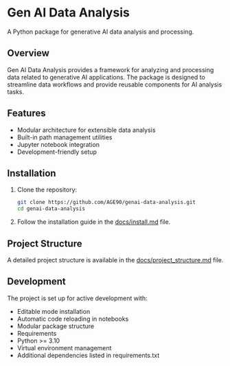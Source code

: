 # Gen AI Data Analysis

A Python package for generative AI data analysis and processing.

## Overview

Gen AI Data Analysis provides a framework for analyzing and processing data related to generative AI applications. The package is designed to streamline data workflows and provide reusable components for AI analysis tasks.

## Features

- Modular architecture for extensible data analysis
- Built-in path management utilities
- Jupyter notebook integration
- Development-friendly setup

## Installation

1. Clone the repository:

    ```bash
    git clone https://github.com/AGE90/genai-data-analysis.git
    cd genai-data-analysis
    ```

2. Follow the installation guide in the [docs/install.md](docs/install.md) file.

## Project Structure

A detailed project structure is available in the [docs/project_structure.md](docs/project_structure.md) file.

## Development

The project is set up for active development with:

- Editable mode installation
- Automatic code reloading in notebooks
- Modular package structure
- Requirements
- Python >= 3.10
- Virtual environment management
- Additional dependencies listed in requirements.txt
